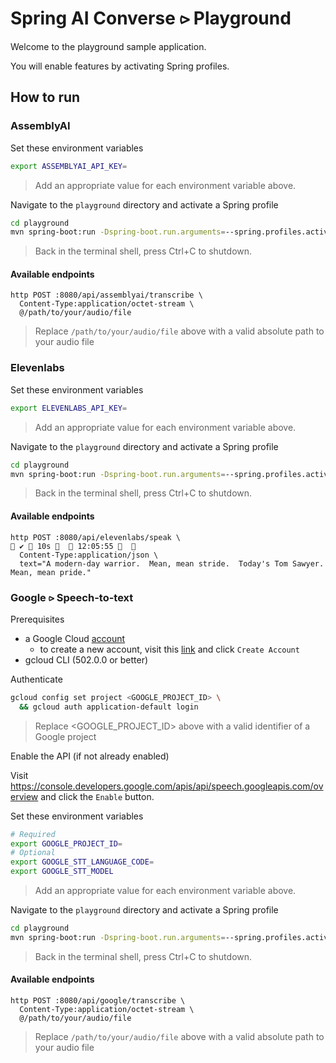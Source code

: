 # Spring AI Converse &#x2AA7; Playground

Welcome to the playground sample application.

You will enable features by activating Spring profiles.

## How to run

### AssemblyAI

Set these environment variables

```bash
export ASSEMBLYAI_API_KEY=
```

> Add an appropriate value for each environment variable above.

Navigate to the `playground` directory and activate a Spring profile

```bash
cd playground
mvn spring-boot:run -Dspring-boot.run.arguments=--spring.profiles.active=assemblyai,dev
```

> Back in the terminal shell, press Ctrl+C to shutdown.

#### Available endpoints

```commandline
http POST :8080/api/assemblyai/transcribe \ 
  Content-Type:application/octet-stream \
  @/path/to/your/audio/file
```

> Replace `/path/to/your/audio/file` above with a valid absolute path to your audio file

### Elevenlabs

Set these environment variables

```bash
export ELEVENLABS_API_KEY=
```

> Add an appropriate value for each environment variable above.

Navigate to the `playground` directory and activate a Spring profile

```bash
cd playground
mvn spring-boot:run -Dspring-boot.run.arguments=--spring.profiles.active=elevenlabs,dev
```

> Back in the terminal shell, press Ctrl+C to shutdown.

#### Available endpoints

```commandline
http POST :8080/api/elevenlabs/speak \                                                                                                                                                                                                                     ✔  10s    12:05:55   
  Content-Type:application/json \
  text="A modern-day warrior.  Mean, mean stride.  Today's Tom Sawyer.  Mean, mean pride."
```

### Google &#x2AA7; Speech-to-text

Prerequisites

* a Google Cloud [account](https://cloud.google.com/docs/get-started)
  * to create a new account, visit this [link](https://accounts.google.com/signup/v2/webcreateaccount) and click `Create Account`
* gcloud CLI (502.0.0 or better)

Authenticate

```bash
gcloud config set project <GOOGLE_PROJECT_ID> \
  && gcloud auth application-default login
```

> Replace <GOOGLE_PROJECT_ID> above with a valid identifier of a Google project

Enable the API (if not already enabled)

Visit https://console.developers.google.com/apis/api/speech.googleapis.com/overview and click the `Enable` button.

Set these environment variables

```bash
# Required
export GOOGLE_PROJECT_ID=
# Optional
export GOOGLE_STT_LANGUAGE_CODE=
export GOOGLE_STT_MODEL
```

> Add an appropriate value for each environment variable above.
 
Navigate to the `playground` directory and activate a Spring profile

```bash
cd playground
mvn spring-boot:run -Dspring-boot.run.arguments=--spring.profiles.active=google,dev
```

> Back in the terminal shell, press Ctrl+C to shutdown.

#### Available endpoints

```commandline
http POST :8080/api/google/transcribe \ 
  Content-Type:application/octet-stream \
  @/path/to/your/audio/file
```

> Replace `/path/to/your/audio/file` above with a valid absolute path to your audio file 


